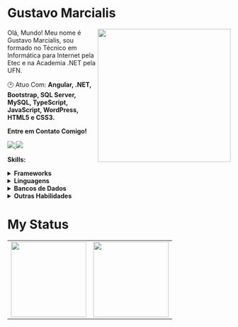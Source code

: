 # Gustavo Marcialis

<img src="https://iili.io/JxMkHOb.png" min-width="300px" max-width="300px" width="300px" align="right">

<p align="left"> 
	Olá, Mundo! Meu nome é Gustavo Marcialis, sou formado no Técnico em Informática para Internet pela Etec e na Academia .NET pela UFN.
</p>

<p align="left">
  🕑 Atuo Com: <strong>Angular, .NET, Bootstrap, SQL Server, MySQL, TypeScript, JavaScript, WordPress, HTML5 e CSS3.</strong>
</p>

<p align="left">
 <strong>Entre em Contato Comigo!<strong>
</p>

<p align="left">
<a href="mailto:gustavo.s.marcialis@gmail.com">
  <img src="https://img.shields.io/badge/-Gmail-gray?style=flat-square&labelColor=white&logo=gmail&logoColor=gray&link=mailto:gustavo.s.marcialis@gmail.com" />
</a>

<a href="https://www.linkedin.com/in/gustavomarcialis" alt="LinkedIn">
  <img src="https://img.shields.io/badge/-Linkedin-gray?style=flat-square&labelColor=gray&logo=Linkedin&logoColor=white&link=https://www.linkedin.com/in/gustavomarcialis"/>
</a>


<strong>Skills:<strong>

 <details>
    <summary>Frameworks</summary>

![Angular](https://img.shields.io/badge/angular-%23DD0031.svg?style=for-the-badge&logo=angular&logoColor=white)
![.Net](https://img.shields.io/badge/.NET-5C2D91?style=for-the-badge&logo=.net&logoColor=white)
![Bootstrap](https://img.shields.io/badge/bootstrap-%238511FA.svg?style=for-the-badge&logo=bootstrap&logoColor=white)
  </details>
  <details>
    <summary>Linguagens</summary>

![TypeScript](https://img.shields.io/badge/typescript-%23007ACC.svg?style=for-the-badge&logo=typescript&logoColor=white)
![JavaScript](https://img.shields.io/badge/javascript-%23323330.svg?style=for-the-badge&logo=javascript&logoColor=%23F7DF1E)
![C#](https://img.shields.io/badge/c%23-%23239120.svg?style=for-the-badge&logo=c-sharp&logoColor=white)
 ![HTML5](https://img.shields.io/badge/html5-%23E34F26.svg?style=for-the-badge&logo=html5&logoColor=white)
 ![CSS3](https://img.shields.io/badge/css3-%231572B6.svg?style=for-the-badge&logo=css3&logoColor=white)
  </details>

<details>
    <summary>Bancos de Dados</summary>

![MicrosoftSQLServer](https://img.shields.io/badge/Microsoft%20SQL%20Server-CC2927?style=for-the-badge&logo=microsoft%20sql%20server&logoColor=white)
![MySQL](https://img.shields.io/badge/mysql-%2300f.svg?style=for-the-badge&logo=mysql&logoColor=white)
  </details>

<details>
    <summary>Outras Habilidades</summary>

![WordPress](https://img.shields.io/badge/WordPress-%23117AC9.svg?style=for-the-badge&logo=WordPress&logoColor=white)
![Git](https://img.shields.io/badge/git-%23F05033.svg?style=for-the-badge&logo=git&logoColor=white)
![GitHub](https://img.shields.io/badge/github-%23121011.svg?style=for-the-badge&logo=github&logoColor=white)

  </details>

# My Status
<div>
  <table style="margin: 0 auto;" align="center">
    <tr>
      <td>
        <img height="170px" src="https://github-readme-streak-stats.herokuapp.com/?user=sandypiropo&theme=react&hide_border=false"/>
      </td>
      <td>
        <img height="170px" src="https://github-readme-stats.vercel.app/api/top-langs/?username=sandypiropo&layout=compact&theme=react&count_private=true"/>
      </td>
    </tr>
  </table>
</div>


<!--
![overview](https://raw.githubusercontent.com/sandypiropo/github-stats/master/generated/overview.svg)
![langs used](https://raw.githubusercontent.com/sandypiropo/github-stats/master/generated/languages.svg)
